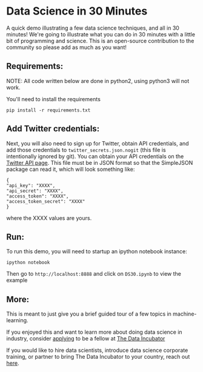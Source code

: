 # Data Science in 30 Minutes
A quick demo illustrating a few data science techniques, and all in 30 minutes!  We're going to illustrate what you can do in 30 minutes with a little bit of programming and science.  This is an open-source contribution to the community so please add as much as you want!

## Requirements:
NOTE: All code written below are done in python2, using python3 will not work.

You'll need to install the requirements
```
pip install -r requirements.txt
```

## Add Twitter credentials:
Next, you will also need to sign up for Twitter, obtain API credentials, and add those credentials to `twitter_secrets.json.nogit` (this file is intentionally ignored by git).  You can obtain your API credentials on the [Twitter API page](http://apps.twitter.com/). This file must be in JSON format so that the SimpleJSON package can read it, which will look something like: 
```
{
"api_key": "XXXX",
"api_secret": "XXXX",
"access_token": "XXXX",
"access_token_secret": "XXXX"
}
```
where the XXXX values are yours.

## Run:
To run this demo, you will need to startup an ipython notebook instance:
```
ipython notebook
```

Then go to `http://localhost:8888` and click on `DS30.ipynb` to view the example

## More:
This is meant to just give you a brief guided tour of a few topics in machine-learning.

If you enjoyed this and want to learn more about doing data science in industry, consider [applying](https://www.thedataincubator.com/fellowship.html#apply?ref=ds30) to be a fellow at [The Data Incubator](https://www.thedataincubator.com/?ref=ds30)

If you would like to hire data scientists, introduce data science corporate training, or partner to bring The Data Incubator to your country, reach out [here](https://www.thedataincubator.com/hiring.html?ref=ds30).

